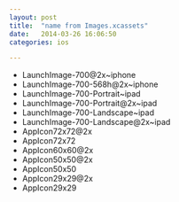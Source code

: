 ```yaml
---
layout: post
title:  "name from Images.xcassets"
date:   2014-03-26 16:06:50
categories: ios

---
```

* LaunchImage-700@2x~iphone
* LaunchImage-700-568h@2x~iphone
* LaunchImage-700-Portrait~ipad
* LaunchImage-700-Portrait@2x~ipad
* LaunchImage-700-Landscape~ipad
* LaunchImage-700-Landscape@2x~ipad
* AppIcon72x72@2x
* AppIcon72x72
* AppIcon60x60@2x
* AppIcon50x50@2x
* AppIcon50x50
* AppIcon29x29@2x
* AppIcon29x29
